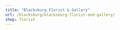 ```yaml
---
title: "Blacksburg Florist & Gallery"
url: /blacksburg/blacksburg-florist-and-gallery/
shop: florist
---
```

